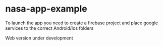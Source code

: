 # nasa-app-example

To launch the app you need to create a firebase project and place google services to the correct Android/Ios folders

Web version under development 